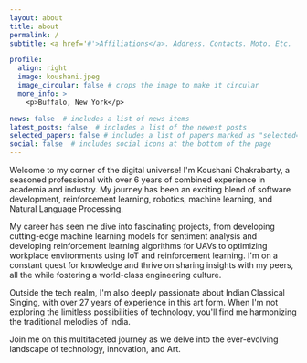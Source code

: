 ```yaml
---
layout: about
title: about
permalink: /
subtitle: <a href='#'>Affiliations</a>. Address. Contacts. Moto. Etc.

profile:
  align: right
  image: koushani.jpeg
  image_circular: false # crops the image to make it circular
  more_info: >
    <p>Buffalo, New York</p>

news: false  # includes a list of news items
latest_posts: false  # includes a list of the newest posts
selected_papers: false # includes a list of papers marked as "selected={true}"
social: false  # includes social icons at the bottom of the page
---
```


Welcome to my corner of the digital universe! I'm Koushani Chakrabarty, a seasoned professional with over 6 years of combined experience in academia and industry. My journey has been an exciting blend of software development, reinforcement learning, robotics, machine learning, and Natural Language Processing.

My career has seen me dive into fascinating projects, from developing cutting-edge machine learning models for sentiment analysis and developing reinforcement learning algorithms for UAVs to optimizing workplace environments using IoT and reinforcement learning. I'm on a constant quest for knowledge and thrive on sharing insights with my peers, all the while fostering a world-class engineering culture.

Outside the tech realm, I'm also deeply passionate about Indian Classical Singing, with over 27 years of experience in this art form. When I'm not exploring the limitless possibilities of technology, you'll find me harmonizing the traditional melodies of India.

Join me on this multifaceted journey as we delve into the ever-evolving landscape of technology, innovation, and Art.